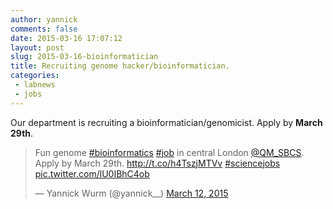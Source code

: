```yaml
---
author: yannick
comments: false
date: 2015-03-16 17:07:12
layout: post
slug: 2015-03-16-bioinformatician
title: Recruiting genome hacker/bioinformatician.
categories: 
 - labnews
 - jobs
---
```


Our department is recruiting a bioinformatician/genomicist. Apply by **March 29th**. 

<blockquote class="twitter-tweet" lang="en"><p>Fun genome <a href="https://twitter.com/hashtag/bioinformatics?src=hash">#bioinformatics</a> <a href="https://twitter.com/hashtag/job?src=hash">#job</a> in central London <a href="https://twitter.com/QM_SBCS">@QM_SBCS</a>. Apply by March 29th. <a href="http://t.co/h4TszjMTVv">http://t.co/h4TszjMTVv</a> <a href="https://twitter.com/hashtag/sciencejobs?src=hash">#sciencejobs</a> <a href="http://t.co/lU0IBhC4ob">pic.twitter.com/lU0IBhC4ob</a></p>&mdash; Yannick Wurm (@yannick__) <a href="https://twitter.com/yannick__/status/576020469356318720">March 12, 2015</a></blockquote> <script async src="//platform.twitter.com/widgets.js" charset="utf-8"></script>




